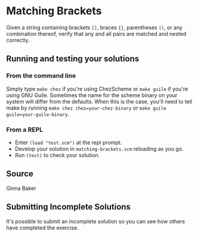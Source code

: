 # Matching Brackets

Given a string containing brackets `[]`, braces `{}`, parentheses `()`,
or any combination thereof, verify that any and all pairs are matched
and nested correctly.


## Running and testing your solutions


### From the command line

Simply type `make chez` if you're using ChezScheme or `make guile` if you're using GNU Guile\.
Sometimes the name for the scheme binary on your system will differ from the defaults\.
When this is the case, you'll need to tell make by running `make chez chez=your-chez-binary` or `make guile guile=your-guile-binary`\.

### From a REPL

* Enter `(load "test.scm")` at the repl prompt\.
* Develop your solution in `matching-brackets.scm` reloading as you go\.
* Run `(test)` to check your solution\.


## Source

Ginna Baker

## Submitting Incomplete Solutions
It's possible to submit an incomplete solution so you can see how others have completed the exercise.
